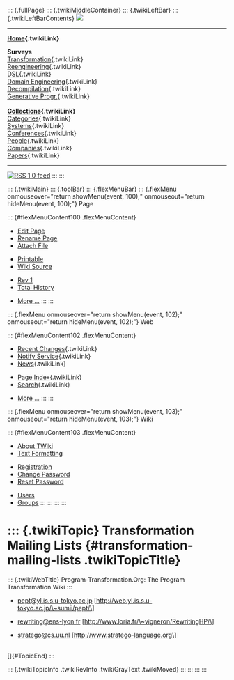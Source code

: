 ::: {.fullPage}
::: {.twikiMiddleContainer}
::: {.twikiLeftBar}
::: {.twikiLeftBarContents}
![](../pub/transformation.gif)

------------------------------------------------------------------------

**[Home](WebHome){.twikiLink}**

**Surveys**\
[Transformation](ProgramTransformation){.twikiLink}\
[Reengineering](ReengineeringWiki){.twikiLink}\
[DSL](DomainSpecificLanguages){.twikiLink}\
[Domain Engineering](DomainEngineering){.twikiLink}\
[Decompilation](DeCompilation){.twikiLink}\
[Generative Progr.](GenerativeProgrammingWiki){.twikiLink}\
\
**[Collections](CategoryCollection){.twikiLink}**\
[Categories](CategoryCategory){.twikiLink}\
[Systems](TransformationSystems){.twikiLink}\
[Conferences](TransformationConferences){.twikiLink}\
[People](TransformationPeople){.twikiLink}\
[Companies](TransformationCompanies){.twikiLink}\
[Papers](CategoryPaper){.twikiLink}

------------------------------------------------------------------------

[![](../pub/rss.gif "RSS 1.0 feed")](WebRss@skin=rss)
:::
:::

::: {.twikiMain}
::: {.toolBar}
::: {.flexMenuBar}
::: {.flexMenu onmouseover="return showMenu(event, 100);" onmouseout="return hideMenu(event, 100);"}
Page

::: {#flexMenuContent100 .flexMenuContent}
-   [Edit
    Page](http://www.program-transformation.org/edit/Transform/TransformationMailingLists?t=1536826582)
-   [Rename
    Page](http://www.program-transformation.org/rename/Transform/TransformationMailingLists)
-   [Attach
    File](http://www.program-transformation.org/attach/Transform/TransformationMailingLists)

<!-- -->

-   [Printable](http://www.program-transformation.org/view/Transform/TransformationMailingLists?skin=print.pattern)
-   [Wiki
    Source](http://www.program-transformation.org/view/Transform/TransformationMailingLists?skin=text&raw=on&contenttype=text/plain)

<!-- -->

-   [Rev
    1](http://www.program-transformation.org/view/Transform/TransformationMailingLists?rev=1.1)
-   [Total
    History](http://www.program-transformation.org/rdiff/Transform/TransformationMailingLists)

<!-- -->

-   [More
    \...](http://www.program-transformation.org/oops/Transform/TransformationMailingLists?template=oopsmore&param1=1.1&param2=1.1)
:::
:::

::: {.flexMenu onmouseover="return showMenu(event, 102);" onmouseout="return hideMenu(event, 102);"}
Web

::: {#flexMenuContent102 .flexMenuContent}
-   [Recent Changes](WebChanges){.twikiLink}
-   [Notify Service](WebNotify){.twikiLink}
-   [News](WebNews){.twikiLink}

<!-- -->

-   [Page Index](WebIndex){.twikiLink}
-   [Search](WebSearch){.twikiLink}

<!-- -->

-   [More
    \...](http://www.program-transformation.org/oops/Transform/TransformationMailingLists?template=oopsmore&param1=1.1&param2=1.1)
:::
:::

::: {.flexMenu onmouseover="return showMenu(event, 103);" onmouseout="return hideMenu(event, 103);"}
Wiki

::: {#flexMenuContent103 .flexMenuContent}
-   [About
    TWiki](http://www.program-transformation.org/view/TWiki/WebHome)
-   [Text
    Formatting](http://www.program-transformation.org/view/TWiki/TextFormattingRules)

<!-- -->

-   [Registration](http://www.program-transformation.org/view/TWiki/TWikiRegistration)
-   [Change
    Password](http://www.program-transformation.org/view/TWiki/ChangePassword)
-   [Reset
    Password](http://www.program-transformation.org/view/TWiki/ResetPassword)

<!-- -->

-   [Users](http://www.program-transformation.org/view/Main/TWikiUsers)
-   [Groups](http://www.program-transformation.org/view/Main/TWikiGroups)
:::
:::
:::
:::

::: {.twikiTopic}
Transformation Mailing Lists {#transformation-mailing-lists .twikiTopicTitle}
============================

::: {.twikiWebTitle}
Program-Transformation.Org: The Program Transformation Wiki
:::

-   <pept@yl.is.s.u-tokyo.ac.jp>
    \[http://web.yl.is.s.u-tokyo.ac.jp/\~sumii/pept/\]

<!-- -->

-   <rewriting@ens-lyon.fr>
    \[http://www.loria.fr/\~vigneron/RewritingHP/\]

<!-- -->

-   <stratego@cs.uu.nl> \[http://www.stratego-language.org\]

\
[]{#TopicEnd}
:::

::: {.twikiTopicInfo .twikiRevInfo .twikiGrayText .twikiMoved}
:::
:::
:::
:::
